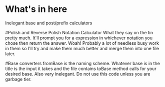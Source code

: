 # What's in here
Inelegant base and post/prefix calculators

#Polish and Reverse Polish Notation Calculator
What they say on the tin pretty much. It'll prompt you for a expression in whichever notation you chose then return the answer. Woah! Probably a lot of needless busy work in them so I'll try and make them much better and merge them into one file later.

#Base converters
fromBase is the naming scheme. Whatever base is in the title is the input it takes and the file contains toBase method calls for your desired base. Also very inelegant. Do not use this code unless you are garbage tier.
